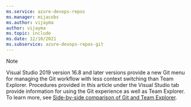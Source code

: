 ```yaml
---
ms.service: azure-devops-repos
ms.manager: mijacobs
ms.author: vijayma
author: vijayma
ms.topic: include
ms.date: 12/10/2021
ms.subservice: azure-devops-repos-git
---
```


> [!NOTE]
> Visual Studio 2019 version 16.8 and later versions provide a new Git menu for managing the Git workflow with less context switching than Team Explorer. Procedures provided in this article under the Visual Studio tab provide information for using the Git experience as well as Team Explorer. To learn more, see [Side-by-side comparison of Git and Team Explorer](/visualstudio/version-control/git-team-explorer-feature-comparison).
